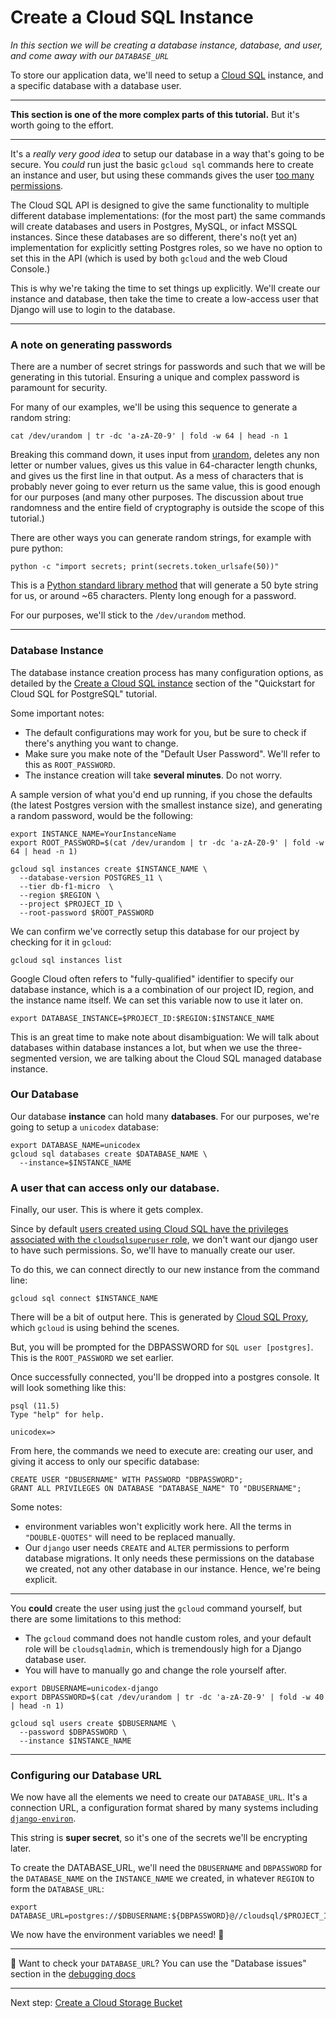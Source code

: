 # Create a Cloud SQL Instance

*In this section we will be creating a database instance, database, and user, and come away with our `DATABASE_URL`*

To store our application data, we'll need to setup a [Cloud SQL](https://console.cloud.google.com/sql/instances) instance, and a specific database with a database user.

---

**This section is one of the more complex parts of this tutorial.** But it's worth going to the effort.

---

It's a *really very good idea* to setup our database in a way that's going to be secure. You *could* run just the basic `gcloud sql` commands here to create an instance and user, but using these commands gives the user [too many permissions](https://cloud.google.com/sql/docs/postgres/users#default-users). 

The Cloud SQL API is designed to give the same functionality to multiple different database implementations: (for the most part) the same commands will create databases and users in Postgres, MySQL, or infact MSSQL instances. Since these databases are so different, there's no(t yet an) implementation for explicitly setting Postgres roles, so we have no option to set this in the API (which is used by both `gcloud` and the web Cloud Console.)

This is why we're taking the time to set things up explicitly. We'll create our instance and database, then take the time to create a low-access user that Django will use to login to the database. 

---

### A note on generating passwords

There are a number of secret strings for passwords and such that we will be generating in this tutorial. Ensuring a unique and complex password is paramount for security. 

For many of our examples, we'll be using this sequence to generate a random string: 

```shell,exlucde
cat /dev/urandom | tr -dc 'a-zA-Z0-9' | fold -w 64 | head -n 1
```

Breaking this command down, it uses input from [urandom](https://www.2uo.de/myths-about-urandom/), deletes any non letter or number values, gives us this value in 64-character length chunks, and gives us the first line in that output. As a mess of characters that is probably never going to ever return us the same value, this is good enough for our purposes (and many other purposes. The discussion about true randomness and the entire field of cryptography is outside the scope of this tutorial.)

There are other ways you can generate random strings, for example with pure python: 

```shell,exclude
python -c "import secrets; print(secrets.token_urlsafe(50))"
```

This is a [Python standard library method](https://docs.python.org/3/library/secrets.html#secrets.token_urlsafe) that will generate a 50 byte string for us, or around ~65 characters. Plenty long enough for a password.

For our purposes, we'll stick to the `/dev/urandom` method. 

---

### Database Instance

The database instance creation process has many configuration options, as detailed by the [Create a Cloud SQL instance](https://cloud.google.com/sql/docs/postgres/quickstart#create-instance) section of the "Quickstart for Cloud SQL for PostgreSQL" tutorial.

Some important notes: 

* The default configurations may work for you, but be sure to check if there's anything you want to change.
* Make sure you make note of the "Default User Password". We'll refer to this as `ROOT_PASSWORD`.
* The instance creation will take **several minutes**. Do not worry. 

A sample version of what you'd end up running, if you chose the defaults (the latest Postgres version with the smallest instance size), and generating a random password, would be the following: 

```shell
export INSTANCE_NAME=YourInstanceName 
export ROOT_PASSWORD=$(cat /dev/urandom | tr -dc 'a-zA-Z0-9' | fold -w 64 | head -n 1)

gcloud sql instances create $INSTANCE_NAME \
  --database-version POSTGRES_11 \
  --tier db-f1-micro  \
  --region $REGION \
  --project $PROJECT_ID \
  --root-password $ROOT_PASSWORD
```

We can confirm we've correctly setup this database for our project by checking for it in `gcloud`: 

```shell,exclude
gcloud sql instances list
```

Google Cloud often refers to "fully-qualified" identifier to specify our database instance, which is a a combination of our project ID, region, and the instance name itself. We can set this variable now to use it later on. 

```shell
export DATABASE_INSTANCE=$PROJECT_ID:$REGION:$INSTANCE_NAME
```

This is an great time to make note about disambiguation: We will talk about databases within database instances a lot, but when we use the three-segmented version, we are talking about the Cloud SQL managed database instance. 

### Our Database 

Our database **instance** can hold many **databases**. For our purposes, we're going to setup a `unicodex` database: 

```shell
export DATABASE_NAME=unicodex
gcloud sql databases create $DATABASE_NAME \
  --instance=$INSTANCE_NAME
```

### A user that can access only our database. 

Finally, our user. This is where it gets complex. 

Since by default [users created using Cloud SQL have the privileges associated with the `cloudsqlsuperuser` role](https://cloud.google.com/sql/docs/postgres/create-manage-users#creating), we don't want our django user to have such permissions. So, we'll have to manually create our user. 

To do this, we can connect directly to our new instance from the command line: 

```shell,exclude
gcloud sql connect $INSTANCE_NAME
```

There will be a bit of output here. This is generated by [Cloud SQL Proxy](https://cloud.google.com/sql/docs/postgres/sql-proxy), which `gcloud` is using behind the scenes. 

But, you will be prompted for the DBPASSWORD for `SQL user [postgres]`. This is the `ROOT_PASSWORD` we set earlier. 

Once successfully connected, you'll be dropped into a postgres console. It will look something like this: 

```shell,exclude
psql (11.5)
Type "help" for help.

unicodex=>
```

From here, the commands we need to execute are: creating our user, and giving it access to only our specific database:

```sql,exclude
CREATE USER "DBUSERNAME" WITH PASSWORD "DBPASSWORD"; 
GRANT ALL PRIVILEGES ON DATABASE "DATABASE_NAME" TO "DBUSERNAME";
```

Some notes: 

* environment variables won't explicitly work here. All the terms in `"DOUBLE-QUOTES"` will need to be replaced manually. 
* Our `django` user needs `CREATE` and `ALTER` permissions to perform database migrations. It only needs these permissions on the database we created, not any other database in our instance. Hence, we're being explicit. 

----

You **could** create the user using just the `gcloud` command yourself, but there are some limitations to this method: 
 
 * The `gcloud` command does not handle custom roles, and your default role will be `cloudsqladmin`, which is tremendously high for a Django database user. 
 * You will have to manually go and change the role yourself after. 

```shell
export DBUSERNAME=unicodex-django
export DBPASSWORD=$(cat /dev/urandom | tr -dc 'a-zA-Z0-9' | fold -w 40 | head -n 1)

gcloud sql users create $DBUSERNAME \
  --password $DBPASSWORD \
  --instance $INSTANCE_NAME
```

---

### Configuring our Database URL

We now have all the elements we need to create our `DATABASE_URL`. It's a connection URL, a configuration format shared by many systems including [`django-environ`](https://django-environ.readthedocs.io/en/latest/). 

This string is **super secret**, so it's one of the secrets we'll be encrypting later.

To create the DATABASE_URL, we'll need the `DBUSERNAME` and `DBPASSWORD` for the `DATABASE_NAME` on the `INSTANCE_NAME` we created, in whatever `REGION` to form the `DATABASE_URL`:

```shell
export DATABASE_URL=postgres://$DBUSERNAME:${DBPASSWORD}@//cloudsql/$PROJECT_ID:$REGION:$INSTANCE_NAME/$DATABASE_NAME
```

We now have the environment variables we need! 🍪

---

🤔 Want to check your `DATABASE_URL`? You can use the "Database issues" section in the [debugging docs](zz_debugging.md)
 
---

Next step: [Create a Cloud Storage Bucket](30-setup-bucket.md)
